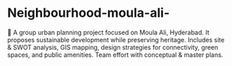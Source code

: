 # Neighbourhood-moula-ali-
📍 A group urban planning project focused on Moula Ali, Hyderabad. It proposes sustainable development while preserving heritage. Includes site &amp; SWOT analysis, GIS mapping, design strategies for connectivity, green spaces, and public amenities. Team effort with conceptual &amp; master plans.
